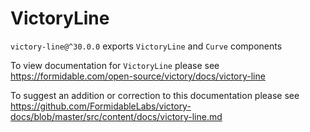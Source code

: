 # VictoryLine

`victory-line@^30.0.0` exports `VictoryLine` and `Curve` components

To view documentation for `VictoryLine` please see https://formidable.com/open-source/victory/docs/victory-line

To suggest an addition or correction to this documentation please see https://github.com/FormidableLabs/victory-docs/blob/master/src/content/docs/victory-line.md